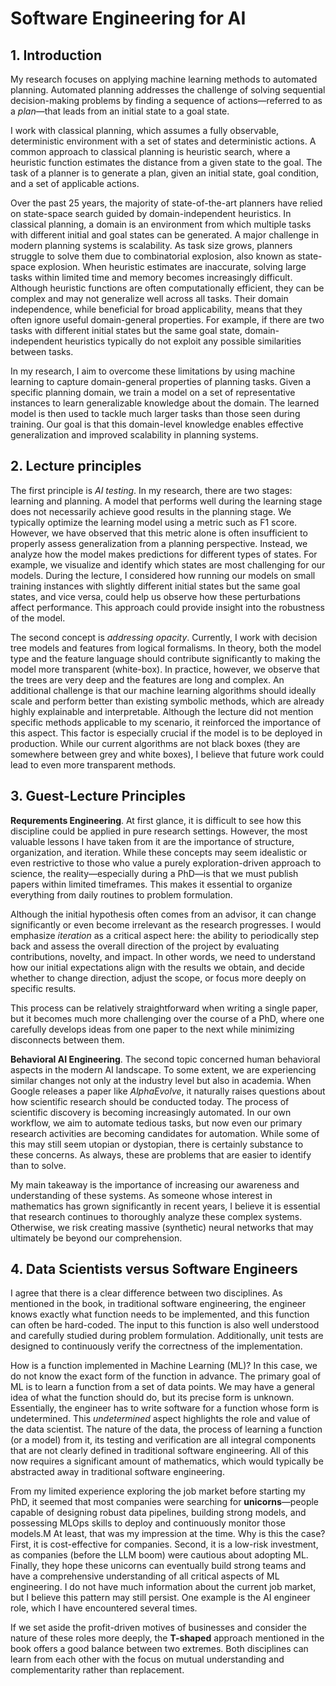 # Software Engineering for AI


## 1. Introduction

My research focuses on applying machine learning methods to automated planning.
Automated planning addresses the challenge of solving sequential decision-making problems by finding a sequence of actions—referred to as a *plan*—that leads from an initial state to a goal state.

I work with classical planning, which assumes a fully observable, deterministic environment with a set of states and deterministic actions.
A common approach to classical planning is heuristic search, where a heuristic function estimates the distance from a given state to the goal.
The task of a planner is to generate a plan, given an initial state, goal condition, and a set of applicable actions.

Over the past 25 years, the majority of state-of-the-art planners have relied on state-space search guided by domain-independent heuristics.
In classical planning, a domain is an environment from which multiple tasks with different initial and goal states can be generated.
A major challenge in modern planning systems is scalability.
As task size grows, planners struggle to solve them due to combinatorial explosion, also known as state-space explosion.
When heuristic estimates are inaccurate, solving large tasks within limited time and memory becomes increasingly difficult.
Although heuristic functions are often computationally efficient, they can be complex and may not generalize well across all tasks.
Their domain independence, while beneficial for broad applicability, means that they often ignore useful domain-general properties.
For example, if there are two tasks with different initial states but the same goal state, domain-independent heuristics typically do not exploit any possible similarities between tasks.

In my research, I aim to overcome these limitations by using machine learning to capture domain-general properties of planning tasks.
Given a specific planning domain, we train a model on a set of representative instances to learn generalizable knowledge about the domain.
The learned model is then used to tackle much larger tasks than those seen during training.
Our goal is that this domain-level knowledge enables effective generalization and improved scalability in planning systems.


## 2. Lecture principles

The first principle is *AI testing*.
In my research, there are two stages: learning and planning.
A model that performs well during the learning stage does not necessarily achieve good results in the planning stage.
We typically optimize the learning model using a metric such as F1 score.
However, we have observed that this metric alone is often insufficient to properly assess generalization from a planning perspective.
Instead, we analyze how the model makes predictions for different types of states.
For example, we visualize and identify which states are most challenging for our models.
During the lecture, I considered how running our models on small training instances with slightly different initial states but the same goal states, and vice versa, could help us observe how these perturbations affect performance.
This approach could provide insight into the robustness of the model.

The second concept is *addressing opacity*.
Currently, I work with decision tree models and features  from logical formalisms.
In theory, both the model type and the feature language should contribute significantly to making the model more transparent (white-box).
In practice, however, we observe that the trees are very deep and the features are long and complex.
An additional challenge is that our machine learning algorithms should ideally scale and perform better than existing symbolic methods, which are already highly explainable and interpretable.
Although the lecture did not mention specific methods applicable to my scenario, it reinforced the importance of this aspect.
This factor is especially crucial if the model is to be deployed in production.
While our current algorithms are not black boxes (they are somewhere between grey and white boxes), I believe that future work could lead to even more transparent methods.


## 3. Guest-Lecture Principles

**Requrements Engineering**.
At first glance, it is difficult to see how this discipline could be applied in pure research settings.
However, the most valuable lessons I have taken from it are the importance of structure, organization, and iteration.
While these concepts may seem idealistic or even restrictive to those who value a purely exploration-driven approach to science, the reality—especially during a PhD—is that we must publish papers within limited timeframes.
This makes it essential to organize everything from daily routines to problem formulation.

Although the initial hypothesis often comes from an advisor, it can change significantly or even become irrelevant as the research progresses.
I would emphasize *iteration* as a critical aspect here: the ability to periodically step back and assess the overall direction of the project by evaluating contributions, novelty, and impact.
In other words, we need to understand how our initial expectations align with the results we obtain, and decide whether to change direction, adjust the scope, or focus more deeply on specific results.

This process can be relatively straightforward when writing a single paper, but it becomes much more challenging over the course of a PhD, where one carefully develops ideas from one paper to the next while minimizing disconnects between them.

**Behavioral AI Engineering**.
The second topic concerned human behavioral aspects in the modern AI landscape.
To some extent, we are experiencing similar changes not only at the industry level but also in academia.
When Google releases a paper like *AlphaEvolve*, it naturally raises questions about how scientific research should be conducted today.
The process of scientific discovery is becoming increasingly automated.
In our own workflow, we aim to automate tedious tasks, but now even our primary research activities are becoming candidates for automation.
While some of this may still seem utopian or dystopian, there is certainly substance to these concerns.
As always, these are problems that are easier to identify than to solve.

My main takeaway is the importance of increasing our awareness and understanding of these systems.
As someone whose interest in mathematics has grown significantly in recent years, I believe it is essential that research continues to thoroughly analyze these complex systems.
Otherwise, we risk creating massive (synthetic) neural networks that may ultimately be beyond our comprehension.


## 4. Data Scientists versus Software Engineers

I agree that there is a clear difference between two disciplines.
As mentioned in the book, in traditional software engineering, the engineer knows exactly what function needs to be implemented, and this function can often be hard-coded.
The input to this function is also well understood and carefully studied during problem formulation.
Additionally, unit tests are designed to continuously verify the correctness of the implementation.

How is a function implemented in Machine Learning (ML)?
In this case, we do not know the exact form of the function in advance.
The primary goal of ML is to learn a function from a set of data points.
We may have a general idea of what the function should do, but its precise form is unknown.
Essentially, the engineer has to write software for a function whose form is undetermined.
This *undetermined* aspect highlights the role and value of the data scientist.
The nature of the data, the process of learning a function (or a model) from it, its testing and verification are all integral components that are not clearly defined in traditional software engineering.
All of this now requires a significant amount of mathematics, which would typically be abstracted away in traditional software engineering.

From my limited experience exploring the job market before starting my PhD, it seemed that most companies were searching for **unicorns**—people capable of designing robust data pipelines, building strong models, and possessing MLOps skills to deploy and continuously monitor those models.M
At least, that was my impression at the time.
Why is this the case?
First, it is cost-effective for companies.
Second, it is a low-risk investment, as companies (before the LLM boom) were cautious about adopting ML.
Finally, they hope these unicorns can eventually build strong teams and have a comprehensive understanding of all critical aspects of ML engineering.
I do not have much information about the current job market, but I believe this pattern may still persist.
One example is the AI engineer role, which I have encountered several times.

If we set aside the profit-driven motives of businesses and consider the nature of these roles more deeply, the **T-shaped** approach mentioned in the book offers a good balance between two extremes.
Both disciplines can learn from each other with the focus on mutual understanding and complementarity rather than replacement.
